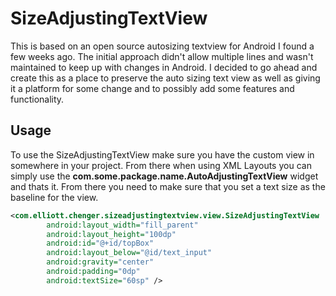 SizeAdjustingTextView
=====================

This is based on an open source autosizing textview for Android I found a few weeks ago. The initial approach
didn't allow multiple lines and wasn't maintained to keep up with changes in Android. I decided to go ahead
and create this as a place to preserve the auto sizing text view as well as giving it a platform for some change
and to possibly add some features and functionality.

## Usage
To use the SizeAdjustingTextView make sure you have the custom view in somewhere in your project.
From there when using XML Layouts you can simply use the <b>com.some.package.name.AutoAdjustingTextView</b>
widget and thats it. From there you need to make sure that you set a text size as the baseline for the view. 

```XML
<com.elliott.chenger.sizeadjustingtextview.view.SizeAdjustingTextView
        android:layout_width="fill_parent"
        android:layout_height="100dp"
        android:id="@+id/topBox"
        android:layout_below="@id/text_input"
        android:gravity="center"
        android:padding="0dp"
        android:textSize="60sp" />
```
